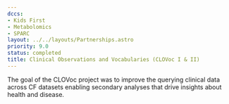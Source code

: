 ```yaml
---
dccs:
- Kids First
- Metabolomics
- SPARC
layout: ../../layouts/Partnerships.astro
priority: 9.0
status: completed
title: Clinical Observations and Vocabularies (CLOVoc I & II)
---
```

The goal of the CLOVoc project was to improve the querying clinical data across CF datasets enabling secondary analyses that drive insights about health and disease.